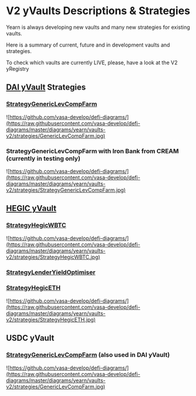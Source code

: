 # V2 yVaults Descriptions & Strategies

Yearn is always developing new vaults and many new strategies for existing vaults.

Here is a summary of current, future and in development vaults and strategies.

To check which vaults are currently LIVE, please, have a look at the V2 yRegistry

## [DAI yVault](https://etherscan.io/address/0x19d3364a399d251e894ac732651be8b0e4e85001) Strategies

### [StrategyGenericLevCompFarm](https://etherscan.io/address/0x4031afd3b0f71bace9181e554a9e680ee4abe7df)

![https://github.com/vasa-develop/defi-diagrams/](https://raw.githubusercontent.com/vasa-develop/defi-diagrams/master/diagrams/yearn/vaults-v2/strategies/GenericLevCompFarm.jpg)

### StrategyGenericLevCompFarm with Iron Bank from CREAM \(currently in testing only\)

![https://github.com/vasa-develop/defi-diagrams/](https://raw.githubusercontent.com/vasa-develop/defi-diagrams/master/diagrams/yearn/vaults-v2/strategies/StrategyGenericLevCompFarm.jpg)

## [HEGIC yVault](https://etherscan.io/address/0xe11ba472f74869176652c35d30db89854b5ae84d)

### [StrategyHegicWBTC](https://etherscan.io/address/0x0ce77bc655afaac83947c2e859819185966ca825#code)

![https://github.com/vasa-develop/defi-diagrams/](https://raw.githubusercontent.com/vasa-develop/defi-diagrams/master/diagrams/yearn/vaults-v2/strategies/StrategyHegicWBTC.jpg)

### [StrategyLenderYieldOptimiser](https://etherscan.io/address/0x0cf55d57d241161e0ec68e72cbb175dbfe84173a)

### [StrategyHegicETH](https://etherscan.io/address/0x41d638024c525c70a53b883608048e705e061f2c)

![https://github.com/vasa-develop/defi-diagrams/](https://raw.githubusercontent.com/vasa-develop/defi-diagrams/master/diagrams/yearn/vaults-v2/strategies/StrategyHegicETH.jpg)

## USDC yVault

### [StrategyGenericLevCompFarm](https://etherscan.io/address/0x4d7d4485fd600c61d840ccbec328bfd76a050f87) \(also used in DAI yVault\)

![https://github.com/vasa-develop/defi-diagrams/](https://raw.githubusercontent.com/vasa-develop/defi-diagrams/master/diagrams/yearn/vaults-v2/strategies/GenericLevCompFarm.jpg)

